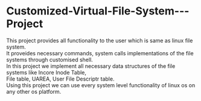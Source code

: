 # Customized-Virtual-File-System---Project
This project provides all functionality to the user which is same as linux file system.                   
It proveides necessary commands, system calls implementations of the file systems through customised shell.        
In this project we implement all necessary data structures of the file systems like Incore Inode Table,            
File table, UAREA, User File Descriptr table.                                                
Using this project we can use every system level functionality of linux os on any other os platform.      
